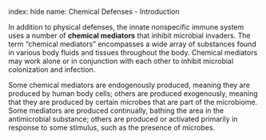 index: hide
name: Chemical Defenses - Introduction

In addition to physical defenses, the innate nonspecific immune system uses a number of  **chemical mediators** that inhibit microbial invaders. The term “chemical mediators” encompasses a wide array of substances found in various body fluids and tissues throughout the body. Chemical mediators may work alone or in conjunction with each other to inhibit microbial colonization and infection.

Some chemical mediators are endogenously produced, meaning they are produced by human body cells; others are produced exogenously, meaning that they are produced by certain microbes that are part of the microbiome. Some mediators are produced continually, bathing the area in the antimicrobial substance; others are produced or activated primarily in response to some stimulus, such as the presence of microbes.
